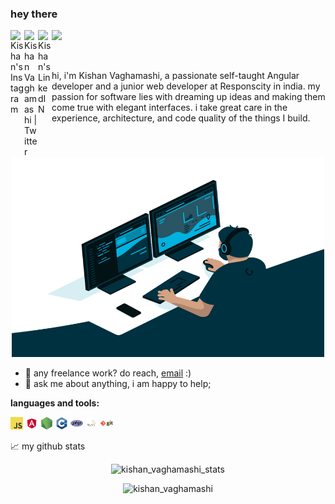 ### hey there

<a href="https://www.instagram.com/kishan_vaghamashi/">
  <img align="left" alt="Kishan's Instagram" width="22px" src="https://raw.githubusercontent.com/hussainweb/hussainweb/main/icons/instagram.png" />
</a>
<a href="https://twitter.com/iamvaghamashi">
  <img align="left" alt="Kishan Vaghamashi | Twitter" width="22px" src="https://raw.githubusercontent.com/peterthehan/peterthehan/master/assets/twitter.svg" />
</a>
<a href="https://in.linkedin.com/in/kishan-vaghamashi-3b17861b8">
  <img align="left" alt="Kishan's LinkedIN" width="22px" src="https://raw.githubusercontent.com/peterthehan/peterthehan/master/assets/linkedin.svg" />
</a>

![](https://visitor-badge.glitch.me/badge?page_id=vaghamashikishan.vaghamashikishan)

<br />

hi, i'm Kishan Vaghamashi, a passionate self-taught Angular developer and a junior web developer at Responscity in india. my passion for software lies with dreaming up ideas and making them come true with elegant interfaces. i take great care in the experience, architecture, and code quality of the things I build.

<p align="center"><img alt="GIF" src="https://github.com/vaghamashikishan/vaghamashikishan/blob/main/kishan_vaghamashi.gif" width="500" height="320" /></p>
  
- 💼 any freelance work? do reach, [email](mailto:kishanvaghamashicoder@gmail.com) :)
- 💬 ask me about anything, i am happy to help;

**languages and tools:**

<code><img height="20" src="https://raw.githubusercontent.com/github/explore/80688e429a7d4ef2fca1e82350fe8e3517d3494d/topics/javascript/javascript.png"></code>
<code><img height="20" src="https://raw.githubusercontent.com/github/explore/80688e429a7d4ef2fca1e82350fe8e3517d3494d/topics/angular/angular.png"></code>
<code><img height="20" src="https://raw.githubusercontent.com/github/explore/80688e429a7d4ef2fca1e82350fe8e3517d3494d/topics/nodejs/nodejs.png"></code>
<code><img height="20" src="https://raw.githubusercontent.com/github/explore/80688e429a7d4ef2fca1e82350fe8e3517d3494d/topics/cpp/cpp.png"></code>
<code><img height="20" src="https://raw.githubusercontent.com/github/explore/80688e429a7d4ef2fca1e82350fe8e3517d3494d/topics/php/php.png"></code>
<code><img height="20" src="https://raw.githubusercontent.com/github/explore/80688e429a7d4ef2fca1e82350fe8e3517d3494d/topics/mysql/mysql.png"></code>
<code><img height="20" src="https://raw.githubusercontent.com/github/explore/80688e429a7d4ef2fca1e82350fe8e3517d3494d/topics/git/git.png"></code>


📈 my github stats

<p align="center"> <img src="https://github-readme-stats.vercel.app/api?username=vaghamashikishan&show_icons=true&theme=gotham" alt="kishan_vaghamashi_stats" />
<p align="center"><img src="https://github-readme-stats.vercel.app/api/top-langs?username=vaghamashikishan&show_icons=true&locale=en&layout=compact" alt="kishan_vaghamashi" /></p>
